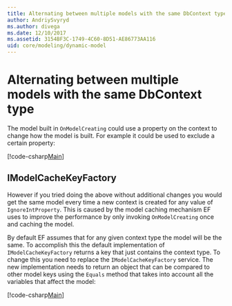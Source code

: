 ```yaml
---
title: Alternating between multiple models with the same DbContext type - EF Core
author: AndriySvyryd
ms.author: divega
ms.date: 12/10/2017
ms.assetid: 3154BF3C-1749-4C60-8D51-AE86773AA116
uid: core/modeling/dynamic-model
---
```

# Alternating between multiple models with the same DbContext type

The model built in `OnModelCreating` could use a property on the context to change how the model is built. For example it could be used to exclude a certain property:

[!code-csharp[Main](../../../samples/core/DynamicModel/DynamicContext.cs?name=Class)]

## IModelCacheKeyFactory
However if you tried doing the above without additional changes you would get the same model every time a new context is created for any value of `IgnoreIntProperty`. This is caused by the model caching mechanism EF uses to improve the performance by only invoking `OnModelCreating` once and caching the model.

By default EF assumes that for any given context type the model will be the same. To accomplish this the default implementation of `IModelCacheKeyFactory` returns a key that just contains the context type. To change this you need to replace the `IModelCacheKeyFactory` service. The new implementation needs to return an object that can be compared to other model keys using the `Equals` method that takes into account all the variables that affect the model:

[!code-csharp[Main](../../../samples/core/DynamicModel/DynamicModelCacheKeyFactory.cs?name=Class)]
